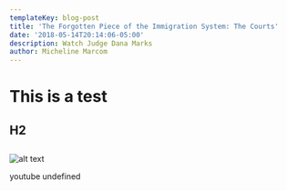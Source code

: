 ```yaml
---
templateKey: blog-post
title: 'The Forgotten Piece of the Immigration System: The Courts'
date: '2018-05-14T20:14:06-05:00'
description: Watch Judge Dana Marks
author: Micheline Marcom
---
```

# This is a test

## H2

## 

![alt text](/img/chemex.jpg)

youtube undefined
